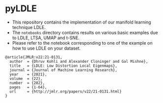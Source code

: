 # pyLDLE

- This repository contains the implementation of our manifold learning technique LDLE.
- The `notebooks` directory contains results on various basic examples due to LDLE, LTSA, UMAP and t-SNE.
- Please refer to the notebook corresponding to one of the example on how to use LDLE on your dataset.

```
@article{JMLR:v22:21-0131,
  author  = {Dhruv Kohli and Alexander Cloninger and Gal Mishne},
  title   = {LDLE: Low Distortion Local Eigenmaps},
  journal = {Journal of Machine Learning Research},
  year    = {2021},
  volume  = {22},
  number  = {282},
  pages   = {1-64},
  url     = {http://jmlr.org/papers/v22/21-0131.html}
}
```

